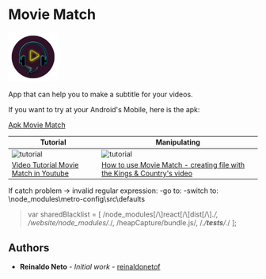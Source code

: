 # Movie Match 

<img alt="Logo Movie Match" src="https://github.com/reinaldonetof/movie-match-react-native/blob/master/src/assets/logo/LOGO_APLICATIVO.png?raw=true" width="100" />

App that can help you to make a subtitle for your videos.

If you want to try at your Android's Mobile, here is the apk:

[Apk Movie Match](https://github.com/reinaldonetof/movie-match-refactor/blob/master/utils/apk/MovieMatch-release.apk)


|Tutorial|Manipulating|
|--------|------------|
|<img alt="tutorial" src="https://github.com/reinaldonetof/movie-match-refactor/blob/master/utils/gifs/20200407_172157.gif" height="285"/> | <img alt="tutorial" src="https://github.com/reinaldonetof/movie-match-refactor/blob/master/utils/gifs/20200407_195709.gif" height="285"/> |
|[Video Tutorial Movie Match in Youtube](https://www.youtube.com/watch?v=t48TdyDs92Y)| [How to use Movie Match - creating file with the Kings & Country's video](https://www.youtube.com/watch?v=9bLQN5Fn3UM)|


If catch problem -> invalid regular expression:
 -go to: 
  -switch to: \node_modules\metro-config\src\defaults
 > var sharedBlacklist = [
 > /node_modules[\/\\]react[\/\\]dist[\/\\].*/,
 > /website\/node_modules\/.*/,
 > /heapCapture\/bundle\.js/,
 > /.*\/__tests__\/.*/
 > ];

## Authors

* **Reinaldo Neto** - *Initial work* - [reinaldonetof](https://github.com/reinaldonetof)
